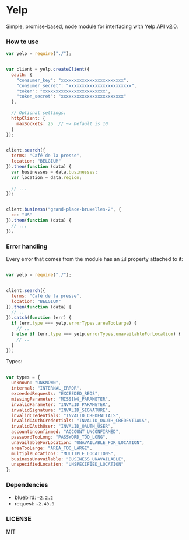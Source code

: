 Yelp  
=================


Simple, promise-based, node module for interfacing with Yelp API v2.0. 


### How to use


```javascript
var yelp = require("./");


var client = yelp.createClient({
  oauth: {
    "consumer_key": "xxxxxxxxxxxxxxxxxxxxxxxx",
    "consumer_secret": "xxxxxxxxxxxxxxxxxxxxxxxx",
    "token": "xxxxxxxxxxxxxxxxxxxxxxxx",
    "token_secret": "xxxxxxxxxxxxxxxxxxxxxxxx"
  },
  
  // Optional settings:
  httpClient: {
    maxSockets: 25  // ~> Default is 10
  }
});


client.search({
  terms: "Café de la presse",
  location: "BELGIUM"
}).then(function (data) {
  var businesses = data.businesses;
  var location = data.region;
  
  // ... 
});


client.business("grand-place-bruxelles-2", {
  cc: "US"
}).then(function (data) {
  // ...
});
```


### Error handling


Every error that comes from the module has an `id` property attached to it:

```javascript

var yelp = require("./");


client.search({
  terms: "Café de la presse",
  location: "BELGIUM"
}).then(function (data) {
  // ..
}).catch(function (err) {
  if (err.type === yelp.errorTypes.areaTooLarge) {
    // ..
  } else if (err.type === yelp.errorTypes.unavailableForLocation) {
    // ..
  }
});
```


Types: 

```javascript

var types = {
  unknown: "UNKNOWN",
  internal: "INTERNAL_ERROR",
  exceededRequests: "EXCEEDED_REQS",
  missingParameter: "MISSING_PARAMETER",
  invalidParameter: "INVALID_PARAMETER",
  invalidSignature: "INVALID_SIGNATURE",
  invalidCredentials: "INVALID_CREDENTIALS",
  invalidOAuthCredentials: "INVALID_OAUTH_CREDENTIALS",
  invalidOAuthUser: "INVALID_OAUTH_USER",
  accountUnconfirmed: "ACCOUNT_UNCONFIRMED",
  passwordTooLong: "PASSWORD_TOO_LONG",
  unavailableForLocation: "UNAVAILABLE_FOR_LOCATION",
  areaTooLarge: "AREA_TOO_LARGE",
  multipleLocations: "MULTIPLE_LOCATIONS",
  businessUnavailable: "BUSINESS_UNAVAILABLE",
  unspecifiedLocation: "UNSPECIFIED_LOCATION"
};

```


### Dependencies

* bluebird: `~2.2.2`
* request: `~2.40.0`


### LICENSE 

MIT
